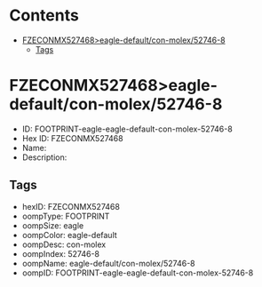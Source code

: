 



Contents
========

* [FZECONMX527468>eagle-default/con-molex/52746-8](#fzeconmx527468eagle-defaultcon-molex52746-8)
	* [Tags](#tags)

# FZECONMX527468>eagle-default/con-molex/52746-8

- ID: FOOTPRINT-eagle-eagle-default-con-molex-52746-8
- Hex ID: FZECONMX527468
- Name: 
- Description: 

## Tags

- hexID: FZECONMX527468
- oompType: FOOTPRINT
- oompSize: eagle
- oompColor: eagle-default
- oompDesc: con-molex
- oompIndex: 52746-8
- oompName: eagle-default/con-molex/52746-8
- oompID: FOOTPRINT-eagle-eagle-default-con-molex-52746-8
